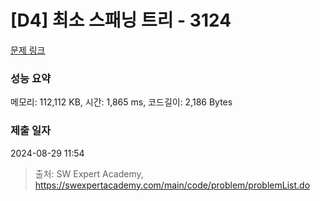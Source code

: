 # [D4] 최소 스패닝 트리 - 3124 

[문제 링크](https://swexpertacademy.com/main/code/problem/problemDetail.do?contestProbId=AV_mSnmKUckDFAWb) 

### 성능 요약

메모리: 112,112 KB, 시간: 1,865 ms, 코드길이: 2,186 Bytes

### 제출 일자

2024-08-29 11:54



> 출처: SW Expert Academy, https://swexpertacademy.com/main/code/problem/problemList.do